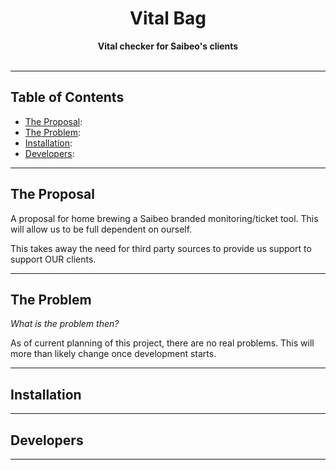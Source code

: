 <h1 align="center">Vital Bag</h1>
<div align="center">
 <strong>
   Vital checker for Saibeo's clients
 </strong>
</div>

<br />



---

## Table of Contents

- [The Proposal](#the-proposal):
- [The Problem](#the-problem): 
- [Installation](#installation): 
- [Developers](#developers): 

---

## The Proposal

A proposal for home brewing a Saibeo branded monitoring/ticket tool. This will
allow us to be full dependent on ourself.  

This takes away the need for third party sources to provide us support to
support OUR clients.  

---

## The Problem

*What is the problem then?*

As of current planning of this project, there are no real problems. This will
more than likely change once development starts.

---

## Installation

---

## Developers

---

